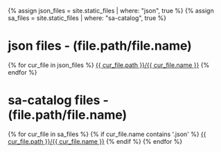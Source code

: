 {% assign json_files = site.static_files | where: "json", true %}
{% assign sa_files = site.static_files | where: "sa-catalog", true %}


# json files - (file.path/file.name)
{% for cur_file in json_files %}
  <a href="{{ cur_file.path }}/{{ cur_file.name }}">{{ cur_file.path }}/{{ cur_file.name }}</a>
{% endfor %}

# sa-catalog files - (file.path/file.name)
{% for cur_file in sa_files %}
  {% if cur_file.name contains '.json' %}
    <a href="{{ cur_file.path }}/{{ cur_file.name }}">{{ cur_file.path }}/{{ cur_file.name }}</a>
  {% endif %}
{% endfor %}
